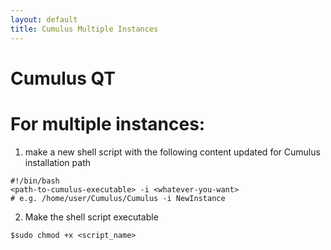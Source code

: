 ```yaml
---
layout: default
title: Cumulus Multiple Instances
---
```


# Cumulus QT
# For multiple instances:
1. make a new shell script with the following content updated for Cumulus installation path  
```
#!/bin/bash
<path-to-cumulus-executable> -i <whatever-you-want>
# e.g. /home/user/Cumulus/Cumulus -i NewInstance
```
2. Make the shell script executable
```
$sudo chmod +x <script_name>
```
